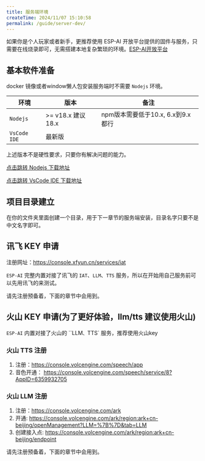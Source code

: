 ```yaml
---
title: 服务端环境
createTime: 2024/11/07 15:10:58
permalink: /guide/server-dev/
---
```


如果你是个人玩家或者新手，更推荐使用 ESP-AI 开放平台提供的固件与服务，只需要在线烧录即可，无需搭建本地复杂繁琐的环境。[ESP-AI开放平台](https://dev.espai.fun/)

## 基本软件准备
docker 镜像或者window懒人包安装服务端时不需要 `Nodejs` 环境。

| 环境           | 版本              | 备注                                                                                                                               |
| -------------- | ----------------- | ---------------------------------------------------------------------------------------------------------------------------------- |
| `Nodejs`       | >= v18.x 建议18.x | npm版本需要低于10.x, 6.x到9.x都行                                                                                                  |
| `VsCode IDE`   | 最新版            |                                                                                                                                    |

上述版本不是硬性要求，只要你有解决问题的能力。


[点击跳转 Nodejs 下载地址](https://nodejs.org/zh-cn/download/prebuilt-installer)

[点击跳转 VsCode IDE 下载地址](https://code.visualstudio.com/Download)



## 项目目录建立

在你的文件夹里面创建一个目录，用于下一章节的服务端安装，目录名字只要不是中文名字即可。


## 讯飞 KEY 申请

注册网址：https://console.xfyun.cn/services/iat  

`ESP-AI` 完整内置对接了讯飞的 `IAT`、`LLM`、`TTS` 服务，所以在开始用自己服务前可以先用讯飞的来测试。

请先注册预备着，下面的章节中会用到。

## 火山 KEY 申请(为了更好体验，llm/tts 建议使用火山)

`ESP-AI` 内置对接了火山的 ``LLM`、`TTS` 服务，推荐使用火山key

### 火山 TTS 注册
1. 注册：https://console.volcengine.com/speech/app
2. 音色开通： https://console.volcengine.com/speech/service/8?AppID=6359932705 

### 火山 LLM 注册
1. 注册：https://console.volcengine.com/ark
2. 开通: https://console.volcengine.com/ark/region:ark+cn-beijing/openManagement?LLM=%7B%7D&tab=LLM
3. 创建接入点: https://console.volcengine.com/ark/region:ark+cn-beijing/endpoint


请先注册预备着，下面的章节中会用到。